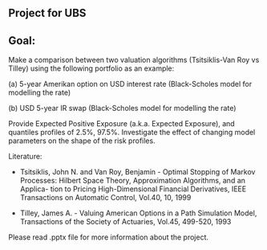 ## Project for UBS
## Goal:
Make a comparison between two valuation algorithms (Tsitsiklis-Van Roy vs Tilley) using the following portfolio as an example:

(a) 5-year Amerikan option on USD interest rate (Black-Scholes model for modelling the rate)

(b) USD 5-year IR swap (Black-Scholes model for modelling the rate)

Provide Expected Positive Exposure (a.k.a. Expected Exposure), and quantiles profiles of 2.5%, 97.5%. Investigate the effect of changing model parameters on the shape of the risk profiles.

Literature:
- Tsitsiklis, John N. and Van Roy, Benjamin - Optimal Stopping of Markov
Processes: Hilbert Space Theory, Approximation Algorithms, and an Applica-
tion to Pricing High-Dimensional Financial Derivatives, IEEE Transactions
on Automatic Control, Vol.40, 10, 1999

- Tilley, James A. - Valuing American Options in a Path Simulation Model,
Transactions of the Society of Actuaries, Vol.45, 499-520, 1993

Please read .pptx file for more information about the project.
